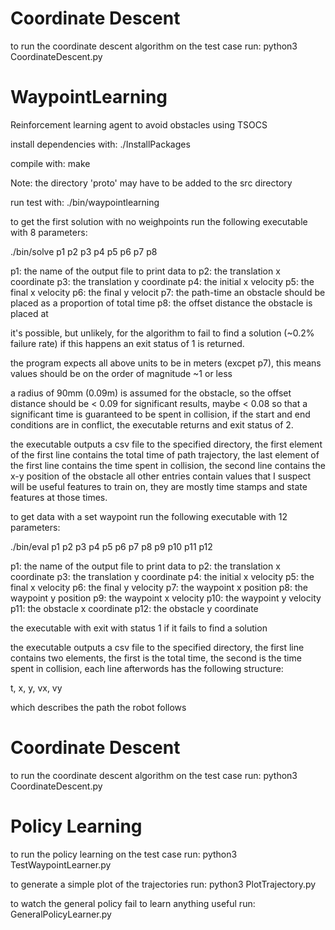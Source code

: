# Coordinate Descent
to run the coordinate descent algorithm on the test case run:
python3 CoordinateDescent.py

# WaypointLearning
Reinforcement learning agent to avoid obstacles using TSOCS

install dependencies with:
./InstallPackages

compile with:
make

Note: the directory 'proto' may have to be added to the src directory

run test with:
./bin/waypointlearning

to get the first solution with no weighpoints run the following executable with 8 parameters:

./bin/solve p1 p2 p3 p4 p5 p6 p7 p8

p1: the name of the output file to print data to
p2: the translation x coordinate
p3: the translation y coordinate
p4: the initial x velocity
p5: the final x velocity
p6: the final y velocit
p7: the path-time an obstacle should be placed as a proportion of total time
p8: the offset distance the obstacle is placed at

it's possible, but unlikely, for the algorithm to fail to find a solution (~0.2% failure rate)
if this happens an exit status of 1 is returned.

the program expects all above units to be in meters (excpet p7),
this means values should be on the order of magnitude ~1 or less

a radius of 90mm (0.09m) is assumed for the obstacle,
so the offset distance should be < 0.09 for significant results,
maybe < 0.08 so that a significant time is guaranteed to be spent in collision,
if the start and end conditions are in conflict, the executable returns and exit status of 2.

the executable outputs a csv file to the specified directory,
the first element of the first line contains the total time of path trajectory,
the last element of the first line contains the time spent in collision,
the second line contains the x-y position of the obstacle
all other entries contain values that I suspect will be useful features to train on,
they are mostly time stamps and state features at those times.


to get data with a set waypoint run the following executable with 12 parameters:

./bin/eval p1 p2 p3 p4 p5 p6 p7 p8 p9 p10 p11 p12

p1:  the name of the output file to print data to
p2:  the translation x coordinate
p3:  the translation y coordinate
p4:  the initial x velocity
p5:  the final x velocity
p6:  the final y velocity
p7:  the waypoint x position
p8:  the waypoint y position
p9:  the waypoint x velocity
p10: the waypoint y velocity
p11: the obstacle x coordinate
p12: the obstacle y coordinate

the executable with exit with status 1 if it fails to find a solution

the executable outputs a csv file to the specified directory,
the first line contains two elements, the first is the total time, the second is the time spent in collision,
each line afterwords has the following structure:

t, x, y, vx, vy

which describes the path the robot follows

# Coordinate Descent
to run the coordinate descent algorithm on the test case run:
python3 CoordinateDescent.py

# Policy Learning
to run the policy learning on the test case run:
python3 TestWaypointLearner.py

to generate a simple plot of the trajectories run:
python3 PlotTrajectory.py

to watch the general policy fail to learn anything useful run:
GeneralPolicyLearner.py
